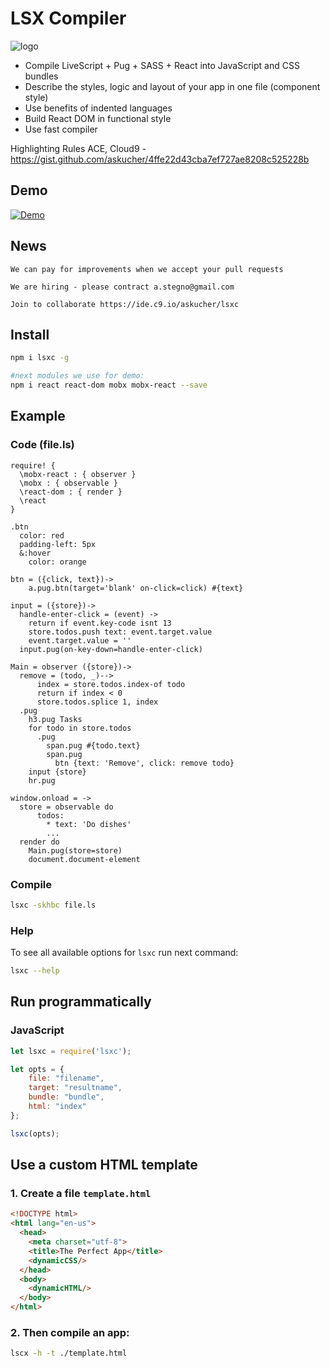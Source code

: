 # LSX Compiler

![logo](http://res.cloudinary.com/nixar-work/image/upload/v1516572404/lsx-logo.jpg)

* Compile LiveScript + Pug + SASS + React into JavaScript and CSS bundles
* Describe the styles, logic and layout of your app in one file (component style)
* Use benefits of indented languages
* Build React DOM in functional style
* Use fast compiler

Highlighting Rules ACE, Cloud9 - https://gist.github.com/askucher/4ffe22d43cba7ef727ae8208c525228b

## Demo 

[![Demo](https://img.youtube.com/vi/Z5NuIIHBsqg/0.jpg)](https://youtu.be/Z5NuIIHBsqg)

## News 

```
We can pay for improvements when we accept your pull requests
```

```
We are hiring - please contract a.stegno@gmail.com
```

```
Join to collaborate https://ide.c9.io/askucher/lsxc
```

## Install

```sh
npm i lsxc -g

#next modules we use for demo:
npm i react react-dom mobx mobx-react --save 
```

## Example 

### Code (file.ls)

```Livescript
require! {
  \mobx-react : { observer }
  \mobx : { observable }
  \react-dom : { render }
  \react
}

.btn
  color: red
  padding-left: 5px
  &:hover
    color: orange

btn = ({click, text})->
    a.pug.btn(target='blank' on-click=click) #{text} 

input = ({store})->
  handle-enter-click = (event) -> 
    return if event.key-code isnt 13 
    store.todos.push text: event.target.value
    event.target.value = ''
  input.pug(on-key-down=handle-enter-click)  

Main = observer ({store})->
  remove = (todo, _)-->
      index = store.todos.index-of todo
      return if index < 0
      store.todos.splice 1, index
  .pug
    h3.pug Tasks
    for todo in store.todos
      .pug 
        span.pug #{todo.text}
        span.pug
          btn {text: 'Remove', click: remove todo}
    input {store}
    hr.pug 

window.onload = ->
  store = observable do
      todos:
        * text: 'Do dishes'
        ...
  render do
    Main.pug(store=store)
    document.document-element
```

### Compile 

```sh
lsxc -skhbc file.ls
```

### Help

To see all available options for `lsxc` run next command:

```sh
lsxc --help
```

## Run programmatically

### JavaScript

```Javascript
let lsxc = require('lsxc');

let opts = {
    file: "filename",
    target: "resultname",
    bundle: "bundle",
    html: "index"
};

lsxc(opts);
```

## Use a custom HTML template 

### 1. Create a file `template.html`

```html
<!DOCTYPE html>
<html lang="en-us">
  <head>
    <meta charset="utf-8">
    <title>The Perfect App</title>
    <dynamicCSS/>
  </head>
  <body>
    <dynamicHTML/>
  </body>
</html>
```

### 2. Then compile an app:

```sh
lscx -h -t ./template.html
```

